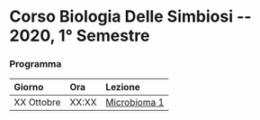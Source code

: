 # Corso Biologia Delle Simbiosi -- 2020, 1° Semestre

### Programma

| Giorno | Ora | Lezione|
|:---|:---|:---|
|XX Ottobre|XX:XX|[Microbioma 1](https://unimarco.github.io/2020-1S-BiologiaDelleSimbiosi/Lesson1.html)|
